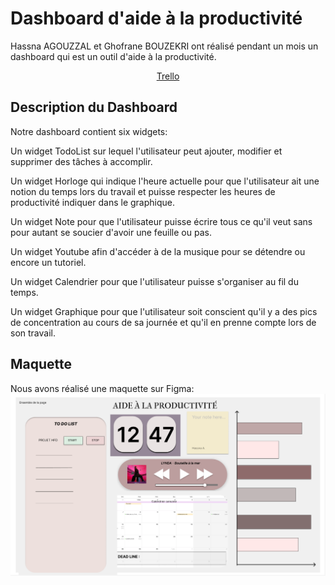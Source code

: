 # Dashboard d'aide à la productivité

Hassna AGOUZZAL et Ghofrane BOUZEKRI ont réalisé pendant un mois un dashboard qui est un outil d'aide à la productivité. 

<p align="center">
 <a href="https://gitlab.com/Adrien_Kourganoff/instructions_web_ocres_ing4/-/blob/master/README.md">Trello</a>
</p>

## Description du Dashboard

Notre dashboard contient six widgets:

Un widget TodoList sur lequel l'utilisateur peut ajouter, modifier et supprimer des tâches à accomplir.

Un widget Horloge qui indique l'heure actuelle pour que l'utilisateur ait une notion du temps lors du travail et puisse respecter les heures de productivité indiquer dans le graphique.

Un widget Note pour que l'utilisateur puisse écrire tous ce qu'il veut sans pour autant se soucier d'avoir une feuille ou pas.

Un widget Youtube afin d'accéder à de la musique pour se détendre ou encore un tutoriel.

Un widget Calendrier pour que l'utilisateur puisse s'organiser au fil du temps.

Un widget Graphique pour que l'utilisateur soit conscient qu'il y a des pics de concentration au cours de sa journée et qu'il en prenne compte lors de son travail.

## Maquette

Nous avons réalisé une maquette sur Figma:
![Maquette](maquette.png)
